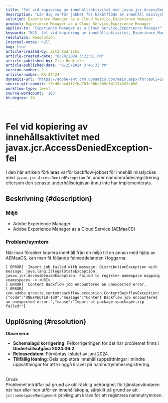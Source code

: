 ```yaml
---
title: "Fel vid kopiering av innehållsaktivitet med javax.jcr.AccessDeniedException-fel"
description: "Lär dig varför jobbet för bakåtflöde av innehåll misslyckas med javax.jcr.AccessDeniedException-felet under registrering av namnutrymme i Adobe Experience Manager."
solution: Experience Manager as a Cloud Service,Experience Manager
product: Experience Manager as a Cloud Service,Experience Manager
applies-to: "Experience Manager as a Cloud Service,Experience Manager"
keywords: "KCS, fel vid kopiering av innehållsaktivitet, Experience Manager, fel i innehållets backflow-jobb, AEMaaCS, javax.jcr.AccessDeniedException-fel"
resolution: Resolution
internal-notes: null
bug: true
article-created-by: Zita Rodricks
article-created-date: "6/20/2024 3:22:01 PM"
article-published-by: Zita Rodricks
article-published-date: "6/25/2024 3:46:33 PM"
version-number: 2
article-number: KA-24424
dynamics-url: "https://adobe-ent.crm.dynamics.com/main.aspx?forceUCI=1&pagetype=entityrecord&etn=knowledgearticle&id=d078d3d1-182f-ef11-840a-0022480aed6f"
source-git-commit: 13cd8cbe41f2fbd703dd0bc889e1b11742d7c496
workflow-type: tm+mt
source-wordcount: '183'
ht-degree: 1%

---
```


# Fel vid kopiering av innehållsaktivitet med javax.jcr.AccessDeniedException-fel


I den här artikeln förklaras varför backflow-jobbet för innehåll misslyckas med `javax.jcr.AccessDeniedException` fel under namnområdesregistrering eftersom den senaste underhållsutgåvan ännu inte har implementerats.

## Beskrivning {#description}


### Miljö

- Adobe Experience Manager
- Adobe Experience Manager as a Cloud Service (AEMaaCS)




### Problem/symtom

När man försöker kopiera innehåll från en miljö till en annan med hjälp av AEMaaCS, kan man få följande felmeddelanden i loggarna:


```plaintext
[ ERROR]  Import job failed with message: DistributionException with message: java.lang.IllegalStateException: javax.jcr.AccessDeniedException: Failed to register namespace mapping <namespace> -> <URI>
[ ERROR]  Content Backflow job encountered an unexpected error.
[ ERROR]  com.adobe.granite.contentbackflow.exception.ContentBackflowException: {"code":"UNEXPECTED-100","message":"Content Backflow job encountered an unexpected error.","cause":"Import of package <package>.zip failed!"}
```





## Upplösning {#resolution}


<b>Observera:</b>

- <b>Schemalagd korrigering</b>: Felkorrigeringen för det här problemet finns i<b> Underhållsutgåva 2024.06.2.</b>
- <b>Releasedatum</b>: Förväntas i slutet av juni 2024.
- <b>Tillfällig lösning</b>: Dela upp stora innehållsuppsättningar i mindre uppsättningar för att kringgå kravet på namnutrymmesregistrering.





<br>Orsak<br>
Problemet inträffar på grund av otillräcklig behörighet för tjänstanvändaren när han eller hon utför en innehållskopia, särskilt på grund av att `jcr:namespaceManagement` privilegium krävs för att registrera namnutrymmen.
